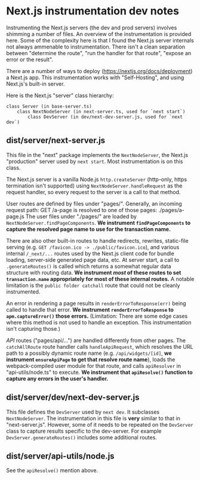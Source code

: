 # Next.js instrumentation dev notes

Instrumenting the Next.js servers (the dev and prod servers) involves shimming
a number of files. An overview of the instrumentation is provided here.
Some of the complexity here is that I found the Next.js server internals not
always ammenable to instrumentation. There isn't a clean separation between
"determine the route", "run the handler for that route", "expose an error
or the result".

There are a number of ways to deploy (https://nextjs.org/docs/deployment) a
Next.js app. This instrumentation works with "Self-Hosting", and using Next.js's
built-in server.

Here is the Next.js "server" class hierarchy:

    class Server (in base-server.ts)
        class NextNodeServer (in next-server.ts, used for `next start`)
            class DevServer (in dev/next-dev-server.js, used for `next dev`)


## dist/server/next-server.js

This file in the "next" package implements the `NextNodeServer`, the Next.js
"production" server used by `next start`. Most instrumentation is on this class.

The Next.js server is a vanilla Node.js `http.createServer` (http-only, https
termination isn't supported) using `NextNodeServer.handleRequest` as the request
handler, so every request to the server is a call to that method.

User routes are defined by files under "pages/". Generally, an incoming request path:
    GET /a-page
is resolved to one of those pages:
    ./pages/a-page.js
The user files under "./pages/" are loaded by `NextNodeServer.findPageComponents`.
**We instrument `findPageComponents` to capture the resolved page name to use
for the transaction name.**

There are also other built-in routes to handle redirects, rewrites, static-file
serving (e.g. `GET /favicon.ico -> ./public/favicon.ico`), and various internal
`/_next/...` routes used by the Next.js client code for bundle loading,
server-side generated page data, etc.  At server start, a call to
`.generateRoutes()` is called which returns a somewhat regular data structure
with routing data. **We instrument *most* of these routes to set
`transaction.name` appropriately for most of these internal routes.** A notable
limitation is the `public folder catchall` route that could not be cleanly
instrumented.

An error in rendering a page results in `renderErrorToResponse(err)` being
called to handle that error. **We instrument `renderErrorToResponse` to
`apm.captureError()` those errors.** (Limitation: There are some edge cases
where this method is not used to handle an exception. This instrumentation isn't
capturing those.)

*API* routes ("pages/api/...") are handled differently from other pages.
The `catchAllRoute` route handler calls `handleApiRequest`, which resolves
the URL path to a possibly dynamic route name (e.g. `/api/widgets/[id]`,
**we instrument `ensureApiPage` to get that resolve route name**), loads the
webpack-compiled user module for that route, and calls `apiResolver` in
"api-utils/node.ts" to execute. **We instrument that `apiResolve()` function
to capture any errors in the user's handler.**


## dist/server/dev/next-dev-server.js

This file defines the `DevServer` used by `next dev`. It subclasses
`NextNodeServer`. The instrumentation in this file is **very** similar to that
in "next-server.js". However, some of it needs to be repeated on the `DevServer`
class to capture results specific to the dev-server. For example
`DevServer.generateRoutes()` includes some additional routes.


## dist/server/api-utils/node.js

See the `apiResolve()` mention above.



